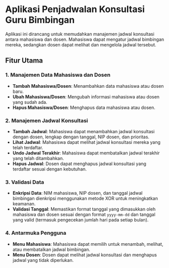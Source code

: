 # Aplikasi Penjadwalan Konsultasi Guru Bimbingan

Aplikasi ini dirancang untuk memudahkan manajemen jadwal konsultasi antara mahasiswa dan dosen. Mahasiswa dapat mengatur jadwal bimbingan mereka, sedangkan dosen dapat melihat dan mengelola jadwal tersebut.

## Fitur Utama

### 1. **Manajemen Data Mahasiswa dan Dosen**
   - **Tambah Mahasiswa/Dosen**: Menambahkan data mahasiswa atau dosen baru.
   - **Ubah Mahasiswa/Dosen**: Mengubah informasi mahasiswa atau dosen yang sudah ada.
   - **Hapus Mahasiswa/Dosen**: Menghapus data mahasiswa atau dosen.

### 2. **Manajemen Jadwal Konsultasi**
   - **Tambah Jadwal**: Mahasiswa dapat menambahkan jadwal konsultasi dengan dosen, lengkap dengan tanggal, NIP dosen, dan prioritas.
   - **Lihat Jadwal**: Mahasiswa dapat melihat jadwal konsultasi mereka yang telah terdaftar.
   - **Undo Jadwal Terakhir**: Mahasiswa dapat membatalkan jadwal terakhir yang telah ditambahkan.
   - **Hapus Jadwal**: Dosen dapat menghapus jadwal konsultasi yang terdaftar sesuai dengan kebutuhan.

### 3. **Validasi Data**
   - **Enkripsi Data**: NIM mahasiswa, NIP dosen, dan tanggal jadwal bimbingan dienkripsi menggunakan metode XOR untuk meningkatkan keamanan.
   - **Validasi Tanggal**: Memastikan format tanggal yang dimasukkan oleh mahasiswa dan dosen sesuai dengan format `yyyy-mm-dd` dan tanggal yang valid (termasuk pengecekan jumlah hari pada setiap bulan).

### 4. **Antarmuka Pengguna**
   - **Menu Mahasiswa**: Mahasiswa dapat memilih untuk menambah, melihat, atau membatalkan jadwal bimbingan.
   - **Menu Dosen**: Dosen dapat melihat jadwal konsultasi dan menghapus jadwal yang tidak diperlukan.
